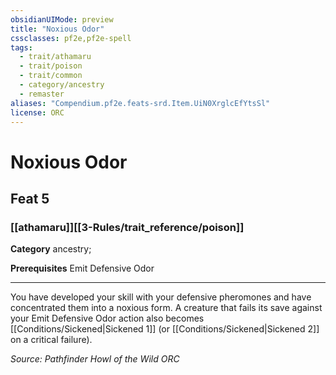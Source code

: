 ```yaml
---
obsidianUIMode: preview
title: "Noxious Odor"
cssclasses: pf2e,pf2e-spell
tags:
  - trait/athamaru
  - trait/poison
  - trait/common
  - category/ancestry
  - remaster
aliases: "Compendium.pf2e.feats-srd.Item.UiN0XrglcEfYtsSl"
license: ORC
---
```

# Noxious Odor
## Feat 5
### [[athamaru]][[3-Rules/trait_reference/poison]]

**Category** ancestry; 



**Prerequisites** Emit Defensive Odor
* * *
You have developed your skill with your defensive pheromones and have concentrated them into a noxious form. A creature that fails its save against your Emit Defensive Odor action also becomes [[Conditions/Sickened|Sickened 1]] (or [[Conditions/Sickened|Sickened 2]] on a critical failure).

*Source: Pathfinder Howl of the Wild*
*ORC*